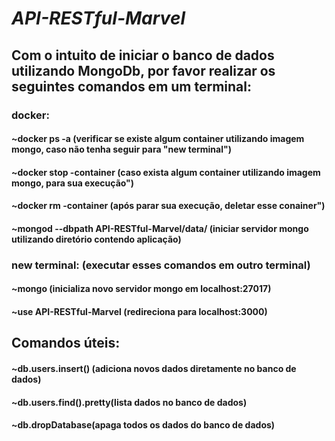 # *API-RESTful-Marvel*

## Com o intuito de iniciar o banco de dados utilizando MongoDb, por favor realizar os seguintes comandos em um terminal:

### docker:
####	~docker ps -a (verificar se existe algum container utilizando imagem mongo, caso não tenha seguir para "new terminal")
####	~docker stop -container (caso exista algum container utilizando imagem mongo, para sua execução")
####	~docker rm -container (após parar sua execução, deletar esse conainer")
####	~mongod --dbpath API-RESTful-Marvel/data/ (iniciar servidor mongo utilizando diretório contendo aplicação)

### new terminal: (executar esses comandos em outro terminal)
####	~mongo (inicializa novo servidor mongo em localhost:27017)
####	~use API-RESTful-Marvel (redireciona para localhost:3000)

## Comandos úteis:

####	~db.users.insert() (adiciona novos dados diretamente no banco de dados)
####	~db.users.find().pretty(lista dados no banco de dados)
####	~db.dropDatabase(apaga todos os dados do banco de dados)
